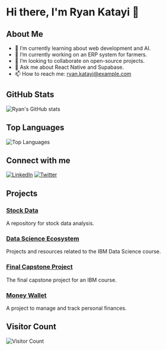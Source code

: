 # Hi there, I'm Ryan Katayi 👋

## About Me
- 🌱 I’m currently learning about web development and AI.
- 🔭 I’m currently working on an ERP system for farmers.
- 👯 I’m looking to collaborate on open-source projects.
- 💬 Ask me about React Native and Supabase.
- 📫 How to reach me: ryan.katayi@example.com

## GitHub Stats
![Ryan's GitHub stats](https://github-readme-stats.vercel.app/api?username=RyanKatayi&show_icons=true&theme=radical)

## Top Languages
![Top Languages](https://github-readme-stats.vercel.app/api/top-langs/?username=RyanKatayi&layout=compact&theme=radical)

## Connect with me
[![LinkedIn](https://img.shields.io/badge/-LinkedIn-blue)](https://zm.linkedin.com/in/ryankatayi)
[![Twitter](https://img.shields.io/badge/-Twitter-blue)](https://twitter.com/ryankatayi)

## Projects
### [Stock Data](https://github.com/RyanKatayi/Stock.-Data)
A repository for stock data analysis.

### [Data Science Ecosystem](https://github.com/RyanKatayi/DataScienceEcosystem)
Projects and resources related to the IBM Data Science course.

### [Final Capstone Project](https://github.com/RyanKatayi/Final-Capstone-Project)
The final capstone project for an IBM course.

### [Money Wallet](https://github.com/RyanKatayi/money-wallet)
A project to manage and track personal finances.

## Visitor Count
![Visitor Count](https://komarev.com/ghpvc/?username=RyanKatayi&color=blue)

